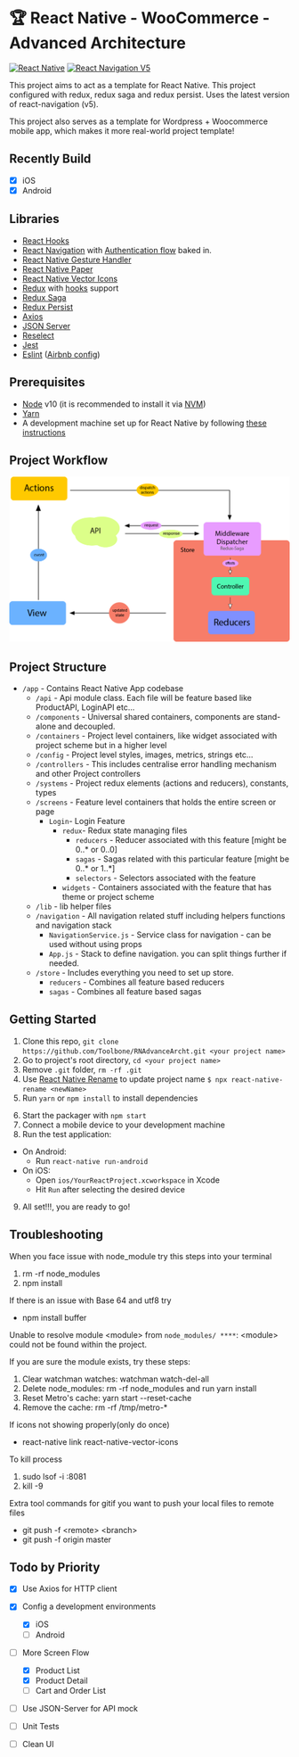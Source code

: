 #  🏆 React Native - WooCommerce - Advanced Architecture

[![React Native](https://img.shields.io/badge/React%20Native-v0.63.2-green.svg)](https://facebook.github.io/react-native/)
[![React Navigation V5](https://img.shields.io/badge/React%20Navigation-v5.7.3-blue.svg)](https://reactnavigation.org/)

This project aims to act as a template for React Native. This project configured with redux, redux saga and redux persist. 
Uses the latest version of react-navigation (v5).

This project also serves as a template for Wordpress + Woocommerce mobile app, which makes it more real-world project template!

## Recently Build
 * [x] iOS
 * [x] Android
 
## Libraries

- [React Hooks](https://reactjs.org/docs/hooks-intro.html)
- [React Navigation](https://reactnavigation.org/) with [Authentication flow](https://reactnavigation.org/docs/auth-flow) baked in.
- [React Native Gesture Handler](https://github.com/kmagiera/react-native-gesture-handler)
- [React Native Paper](https://callstack.github.io/react-native-paper/)
- [React Native Vector Icons](https://github.com/oblador/react-native-vector-icons)
- [Redux](http://redux.js.org/) with [hooks](https://react-redux.js.org/api/hooks) support
- [Redux Saga](https://redux-saga.js.org/)
- [Redux Persist](https://github.com/rt2zz/redux-persist/)
- [Axios](https://github.com/axios/axios)
- [JSON Server](https://github.com/typicode/json-server)
- [Reselect](https://github.com/reduxjs/reselect)
- [Jest](https://facebook.github.io/jest/)
- [Eslint](http://eslint.org/) ([Airbnb config](https://github.com/airbnb/javascript/tree/master/packages/eslint-config-airbnb))

## Prerequisites

- [Node](https://nodejs.org) v10 (it is recommended to install it via [NVM](https://github.com/creationix/nvm))
- [Yarn](https://yarnpkg.com/)
- A development machine set up for React Native by following [these instructions](https://facebook.github.io/react-native/docs/getting-started.html)

## Project Workflow
![Work Flow](/app/assets/Project_Flow.png)


## Project Structure

- `/app` - Contains React Native App codebase
  - `/api` - Api module class. Each file will be feature based like ProductAPI, LoginAPI etc...
  - `/components` - Universal shared containers, components are stand-alone and decoupled.
  - `/containers` - Project level containers, like widget associated with project scheme but in a higher level
  - `/config` - Project level styles, images, metrics, strings etc...
  - `/controllers` - This includes centralise error handling mechanism and other Project controllers
  - `/systems` - Project redux elements (actions and reducers), constants, types
  - `/screens` - Feature level containers that holds the entire screen or page 
    - `Login`- Login Feature
        - `redux`- Redux state managing files
          - `reducers` - Reducer associated with this feature [might be 0..* or 0..0]
          - `sagas` - Sagas related with this particular feature [might be 0..* or 1..*]
          - `selectors` - Selectors associated with the feature
      - `widgets` - Containers associated with the feature that has theme or project scheme 
  - `/lib` - lib helper files
  - `/navigation` - All navigation related stuff including helpers functions and navigation stack
    - `NavigationService.js` - Service class for navigation - can be used without using props
    - `App.js` - Stack to define navigation. you can split things further if needed.
  - `/store` - Includes everything you need to set up store.
    - `reducers` - Combines all feature based reducers
    - `sagas` - Combines all feature based sagas

## Getting Started

1. Clone this repo, `git clone https://github.com/Toolbone/RNAdvanceArcht.git <your project name>`
2. Go to project's root directory, `cd <your project name>`
3. Remove `.git` folder, `rm -rf .git`
4. Use [React Native Rename](https://github.com/junedomingo/react-native-rename) to update project name `$ npx react-native-rename <newName>`
5. Run `yarn` or `npm install` to install dependencies

6) Start the packager with `npm start`
7) Connect a mobile device to your development machine
8) Run the test application:

- On Android:
  - Run `react-native run-android`
- On iOS:
  - Open `ios/YourReactProject.xcworkspace` in Xcode
  - Hit `Run` after selecting the desired device

9. All set!!!, you are ready to go!

## Troubleshooting
When you face issue with node_module try this steps into your terminal

1. rm -rf node_modules 
2. npm install

If there is an issue with Base 64 and utf8 try
* npm install buffer
 
Unable to resolve module \<module> from `node_modules/ ****`: \<module> could not be found within the project.

If you are sure the module exists, try these steps:
 1. Clear watchman watches: watchman watch-del-all
 2. Delete node_modules: rm -rf node_modules and run yarn install
 3. Reset Metro's cache: yarn start --reset-cache
 4. Remove the cache: rm -rf /tmp/metro-*
 
 If icons not showing properly(only do once)
 * react-native link react-native-vector-icons

To kill process
1. sudo lsof -i :8081
2. kill -9 <PID>

Extra tool commands for gitif you want to push your local files to remote files 
* git push -f \<remote> \<branch>
* git push -f origin master

## Todo by Priority

 * [X] Use Axios for HTTP client
 * [X] Config a development environments
    * [X] iOS
    * [ ] Android
 * [ ] More Screen Flow
     * [X] Product List
     * [X] Product Detail
     * [ ] Cart and Order List
 * [ ] Use JSON-Server for API mock
 * [ ] Unit Tests   
 * [ ] Clean UI
 
